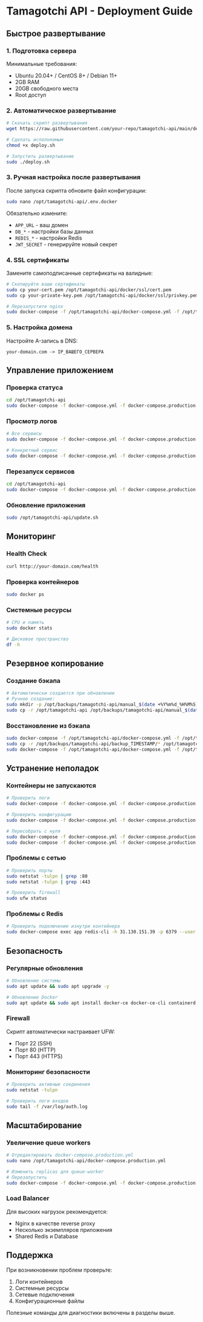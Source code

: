 # Tamagotchi API - Deployment Guide

## Быстрое развертывание

### 1. Подготовка сервера

Минимальные требования:
- Ubuntu 20.04+ / CentOS 8+ / Debian 11+
- 2GB RAM
- 20GB свободного места
- Root доступ

### 2. Автоматическое развертывание

```bash
# Скачать скрипт развертывания
wget https://raw.githubusercontent.com/your-repo/tamagotchi-api/main/deploy.sh

# Сделать исполняемым
chmod +x deploy.sh

# Запустить развертывание
sudo ./deploy.sh
```

### 3. Ручная настройка после развертывания

После запуска скрипта обновите файл конфигурации:

```bash
sudo nano /opt/tamagotchi-api/.env.docker
```

Обязательно измените:
- `APP_URL` - ваш домен
- `DB_*` - настройки базы данных
- `REDIS_*` - настройки Redis
- `JWT_SECRET` - генерируйте новый секрет

### 4. SSL сертификаты

Замените самоподписанные сертификаты на валидные:

```bash
# Скопируйте ваши сертификаты
sudo cp your-cert.pem /opt/tamagotchi-api/docker/ssl/cert.pem
sudo cp your-private-key.pem /opt/tamagotchi-api/docker/ssl/privkey.pem

# Перезапустите nginx
sudo docker-compose -f /opt/tamagotchi-api/docker-compose.yml -f /opt/tamagotchi-api/docker-compose.production.yml restart nginx
```

### 5. Настройка домена

Настройте A-запись в DNS:
```
your-domain.com -> IP_ВАШЕГО_СЕРВЕРА
```

## Управление приложением

### Проверка статуса
```bash
cd /opt/tamagotchi-api
sudo docker-compose -f docker-compose.yml -f docker-compose.production.yml ps
```

### Просмотр логов
```bash
# Все сервисы
sudo docker-compose -f docker-compose.yml -f docker-compose.production.yml logs

# Конкретный сервис
sudo docker-compose -f docker-compose.yml -f docker-compose.production.yml logs app
```

### Перезапуск сервисов
```bash
cd /opt/tamagotchi-api
sudo docker-compose -f docker-compose.yml -f docker-compose.production.yml restart
```

### Обновление приложения
```bash
sudo /opt/tamagotchi-api/update.sh
```

## Мониторинг

### Health Check
```bash
curl http://your-domain.com/health
```

### Проверка контейнеров
```bash
sudo docker ps
```

### Системные ресурсы
```bash
# CPU и память
sudo docker stats

# Дисковое пространство
df -h
```

## Резервное копирование

### Создание бэкапа
```bash
# Автоматически создается при обновлении
# Ручное создание:
sudo mkdir -p /opt/backups/tamagotchi-api/manual_$(date +%Y%m%d_%H%M%S)
sudo cp -r /opt/tamagotchi-api /opt/backups/tamagotchi-api/manual_$(date +%Y%m%d_%H%M%S)
```

### Восстановление из бэкапа
```bash
sudo docker-compose -f /opt/tamagotchi-api/docker-compose.yml -f /opt/tamagotchi-api/docker-compose.production.yml down
sudo cp -r /opt/backups/tamagotchi-api/backup_TIMESTAMP/* /opt/tamagotchi-api/
sudo docker-compose -f /opt/tamagotchi-api/docker-compose.yml -f /opt/tamagotchi-api/docker-compose.production.yml up -d
```

## Устранение неполадок

### Контейнеры не запускаются
```bash
# Проверить логи
sudo docker-compose -f docker-compose.yml -f docker-compose.production.yml logs

# Проверить конфигурацию
sudo docker-compose -f docker-compose.yml -f docker-compose.production.yml config

# Пересобрать с нуля
sudo docker-compose -f docker-compose.yml -f docker-compose.production.yml down -v
sudo docker-compose -f docker-compose.yml -f docker-compose.production.yml up --build -d
```

### Проблемы с сетью
```bash
# Проверить порты
sudo netstat -tulpn | grep :80
sudo netstat -tulpn | grep :443

# Проверить firewall
sudo ufw status
```

### Проблемы с Redis
```bash
# Проверить подключение изнутри контейнера
sudo docker-compose exec app redis-cli -h 31.130.151.39 -p 6379 --user default --pass '?:W3K@aXg(0D!@' ping
```

## Безопасность

### Регулярные обновления
```bash
# Обновление системы
sudo apt update && sudo apt upgrade -y

# Обновление Docker
sudo apt update && sudo apt install docker-ce docker-ce-cli containerd.io docker-buildx-plugin docker-compose-plugin
```

### Firewall
Скрипт автоматически настраивает UFW:
- Порт 22 (SSH)
- Порт 80 (HTTP)
- Порт 443 (HTTPS)

### Мониторинг безопасности
```bash
# Проверить активные соединения
sudo netstat -tulpn

# Проверить логи входов
sudo tail -f /var/log/auth.log
```

## Масштабирование

### Увеличение queue workers
```bash
# Отредактировать docker-compose.production.yml
sudo nano /opt/tamagotchi-api/docker-compose.production.yml

# Изменить replicas для queue-worker
# Перезапустить
sudo docker-compose -f docker-compose.yml -f docker-compose.production.yml up -d --scale queue-worker=5
```

### Load Balancer
Для высоких нагрузок рекомендуется:
- Nginx в качестве reverse proxy
- Несколько экземпляров приложения
- Shared Redis и Database

## Поддержка

При возникновении проблем проверьте:
1. Логи контейнеров
2. Системные ресурсы
3. Сетевые подключения
4. Конфигурационные файлы

Полезные команды для диагностики включены в разделы выше.
